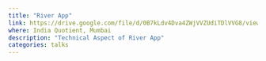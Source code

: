 ```yaml
---
title: "River App"
link: https://drive.google.com/file/d/0B7kLdv4Dva4ZWjVVZUdiTDlVVG8/view
where: India Quotient, Mumbai
description: "Technical Aspect of River App"
categories: talks
---
```

